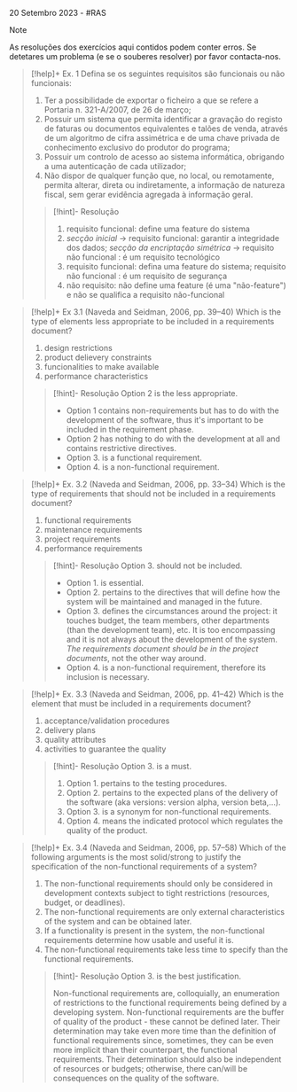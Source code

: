 20 Setembro 2023 - #RAS

> [!note]
> As resoluções dos exercícios aqui contidos podem conter erros. Se detetares um problema (e se o souberes resolver) por favor contacta-nos.


>[!help]+ Ex. 1
>Defina se os seguintes requisitos são funcionais ou não funcionais:
>1. Ter a possibilidade de exportar o ficheiro a que se refere a Portaria n. 321-A/2007, de 26 de março;
>2. Possuir um sistema que permita identificar a gravação do registo de faturas ou documentos equivalentes e talões de venda, através de um algoritmo de cifra assimétrica e de uma chave privada de conhecimento exclusivo do produtor do programa;
>3. Possuir um controlo de acesso ao sistema informática, obrigando a uma autenticação de cada utilizador;
>4. Não dispor de qualquer função que, no local, ou remotamente, permita alterar, direta ou indiretamente, a informação de natureza fiscal, sem gerar evidência agregada à informação geral.
>   
>   >[!hint]- Resolução
>   >1. requisito funcional: define uma feature do sistema
>   >2. *secção inicial* -> requisito funcional: garantir a integridade dos dados; *secção da encriptação simétrica* -> requisito não funcional : é um requisito tecnológico
>   >3. requisito funcional: defina uma feature do sistema; requisito não funcional :  é um requisito de segurança
>   >4. não requisito: não define uma feature (é uma "não-feature") e não se qualifica a requisito não-funcional


>[!help]+ Ex 3.1 (Naveda and Seidman, 2006, pp. 39–40)
> Which is the type of elements less appropriate to be included in a requirements document?
>1. design restrictions
>2. product delievery constraints
>3. funcionalities to make available
>4. performance characteristics
>   
>>[!hint]- Resolução
>>Option 2 is the less appropriate.
>>
>>- Option 1 contains non-requirements but has to do with the development of the software, thus it's important to be included in the requirement phase.
>>- Option 2 has nothing to do with the development at all and contains restrictive directives.
>>- Option 3. is a functional requirement.
>>- Option 4. is a non-functional requirement.


>[!help]+ Ex. 3.2 (Naveda and Seidman, 2006, pp. 33–34)
>Which is the type of requirements that should not be included in a requirements document?
>
>1. functional requirements
>2. maintenance requirements
>3. project requirements
>4. performance requirements
>   
>>[!hint]- Resolução
>>Option 3. should not be included.
>>
>>- Option 1. is essential.
>>- Option 2. pertains to the directives that will define how the system will be maintained and managed in the future.
>>- Option 3. defines the circumstances around the project: it touches budget, the team members, other departments (than the development team), etc. It is too encompassing and it is not always about the development of the system. *The requirements document should be in the project documents*, not the other way around.
>>- Option 4. is a non-functional requirement, therefore  its inclusion is necessary.


>[!help]+ Ex. 3.3 (Naveda and Seidman, 2006, pp. 41–42)
>Which is the element that must be included in a requirements document?
>
>1. acceptance/validation procedures
>2. delivery plans
>3. quality attributes
>4. activities to guarantee the quality
>   
>>[!hint]- Resolução
>>Option 3. is a must.
>>
>>1. Option 1. pertains to the testing procedures.
>>2. Option 2. pertains to the expected plans of the delivery of the software (aka versions: version alpha, version beta,...).
>>3. Option 3. is a synonym for non-functional requirements.
>>4. Option 4. means the indicated protocol which regulates the quality of the product.


>[!help]+ Ex. 3.4 (Naveda and Seidman, 2006, pp. 57–58)
>Which of the following arguments is the most solid/strong to justify the specification of the non-functional requirements of a system?
>
>1. The non-functional requirements should only be considered in development contexts subject to tight restrictions (resources, budget, or deadlines).
>2. The non-functional requirements are only external characteristics of the system and can be obtained later.
>3. If a functionality is present in the system, the non-functional requirements determine how usable and useful it is.
>4. The non-functional requirements take less time to specify than the functional requirements.
>   
>>[!hint]- Resolução
>>Option 3. is the best justification.
>>
>>Non-functional requirements are, colloquially, an enumeration of restrictions to the functional requirements being defined by a developing system.
>>Non-functional requirements are the buffer of quality of the product - these cannot be defined later. Their determination may take even more time than the definition of functional requirements since, sometimes, they can be even more implicit than their counterpart, the functional requirements. Their determination should also be independent of resources or budgets; otherwise, there can/will be consequences on the quality of the software.
